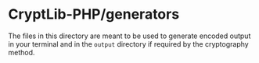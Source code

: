 # CryptLib-PHP/generators
The files in this directory are meant to be used to generate encoded output in your terminal and in the `output` directory if required by the cryptography method.
